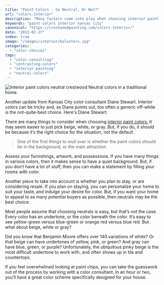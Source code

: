 ```yaml
---
title: "Paint Colors - Go Neutral, Or Not?"
url: "colors-interior"
description: "Many factors come into play when choosing interior paint colors: window direction, existing furnishings, homeowner preference."
keywords: "paint colors interior kansas city"
canonical: "https://crestwoodpainting.com/colors-interior/"
date: "2013-02-27"
index: true
image: "/images/interior/balusters.jpg"
categories:
  - "color-choices"
tags:
  - "color-consulting"
  - "contrasting-colors"
  - "interior-painting"
  - "neutral-colors"
---
```


![Interior paint colors neutral crestwood](/images/interior/balusters.jpg) Neutral colors in a traditional home.

Another update from Kansas City color consultant Diane Stewart. Interior colors can be tricky and, as Diane points out, too often a generic off-white is the not-quite-best choice. Here's Diane Stewart:

There are many things to consider when choosing [interior paint colors.](/chameleon-colors/) It may seem easier to just pick beige, white, or gray. But, if you do, it should be because it’s the right choice for the situation, not the default.

> One of the first things to mull over is whether the paint colors should be in the background, or the main attraction.

Assess your furnishings, artwork, and possessions. If you have many things in various colors, then it makes sense to have a quiet background. But, if you don’t have a lot of stuff, then you can make a statement by filling your rooms with color.

Another piece to take into account is whether you plan to stay, or are considering resale. If you plan on staying, you can personalize your home to suit your taste, and indulge your desire for color. But, if you want your home to appeal to as many potential buyers as possible, then neutrals may be the best choice.

Most people assume that choosing neutrals is easy, but that’s not the case. Every color has an undertone, or the color beneath the color. It’s easy to see yellow-green versus blue-green or orange red versus blue red. But what about beige, white or gray?

Did you know that Benjamin Moore offers over 140 variations of white? Or that beige can have undertones of yellow, pink, or green? And gray can have blue, green, or purple? Unfortunately, the ubiquitous pinky beige is the most difficult undertone to work with, and often shows up in tile and countertops.

If you feel overwhelmed looking at paint chips, you can take the guesswork out of the process by working with a color consultant. In an hour or two, you’ll have a great color scheme specifically designed for your house.
